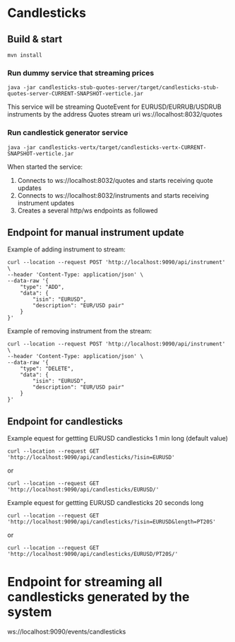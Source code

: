 # Candlesticks

## Build & start

```
mvn install
```

### Run dummy service that streaming prices

```
java -jar candlesticks-stub-quotes-server/target/candlesticks-stub-quotes-server-CURRENT-SNAPSHOT-verticle.jar
```

This service will be streaming QuoteEvent for EURUSD/EURRUB/USDRUB instruments by the address 
Quotes stream uri ws://localhost:8032/quotes

### Run candlestick generator service

```
java -jar candlesticks-vertx/target/candlesticks-vertx-CURRENT-SNAPSHOT-verticle.jar
```

When started the service:

1. Connects to ws://localhost:8032/quotes and starts receiving quote updates
2. Connects to ws://localhost:8032/instruments and starts receiving instrument updates
3. Creates a several http/ws endpoints as followed


## Endpoint for manual instrument update

Example of adding instrument to stream:
```
curl --location --request POST 'http://localhost:9090/api/instrument' \
--header 'Content-Type: application/json' \
--data-raw '{
    "type": "ADD",
    "data": {
        "isin": "EURUSD",
        "description": "EUR/USD pair"
    }
}'
```

Example of removing instrument from the stream:
```
curl --location --request POST 'http://localhost:9090/api/instrument' \
--header 'Content-Type: application/json' \
--data-raw '{
    "type": "DELETE",
    "data": {
        "isin": "EURUSD",
        "description": "EUR/USD pair"
    }
}'
```

## Endpoint for candlesticks

Example equest for gettting EURUSD candlesticks 1 min long (default value)
```
curl --location --request GET 'http://localhost:9090/api/candlesticks/?isin=EURUSD'
```
or
```
curl --location --request GET 'http://localhost:9090/api/candlesticks/EURUSD/'
```

Example equest for gettting EURUSD candlesticks 20 seconds long
```
curl --location --request GET 'http://localhost:9090/api/candlesticks/?isin=EURUSD&length=PT20S'
```
or
```
curl --location --request GET 'http://localhost:9090/api/candlesticks/EURUSD/PT20S/'
```

# Endpoint for streaming all candlesticks generated by the system

ws://localhost:9090/events/candlesticks


